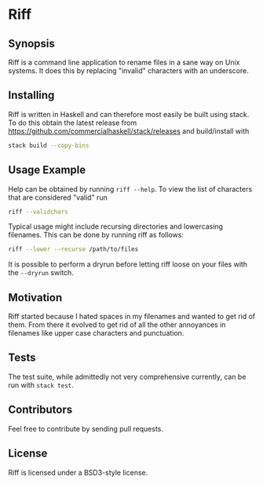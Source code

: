 # Riff
## Synopsis

Riff is a command line application to rename files in a sane way on Unix systems. It does this by replacing "invalid" characters with an underscore.

## Installing

Riff is written in Haskell and can therefore most easily be built using stack. To do this obtain the latest release from https://github.com/commercialhaskell/stack/releases and build/install with
```bash
stack build --copy-bins
```

## Usage Example

Help can be obtained by running `riff --help`. To view the list of characters that are considered "valid" run
```bash
riff --validchars
```

Typical usage might include recursing directories and lowercasing filenames. This can be done by running riff as follows:
```bash
riff --lower --recurse /path/to/files
```

It is possible to perform a dryrun before letting riff loose on your files with the `--dryrun` switch.

## Motivation

Riff started because I hated spaces in my filenames and wanted to get rid of them. From there it evolved to get rid of all the other annoyances in filenames like upper case characters and punctuation.

## Tests

The test suite, while admittedly not very comprehensive currently, can be run with `stack test`.

## Contributors

Feel free to contribute by sending pull requests.

## License

Riff is licensed under a BSD3-style license.
